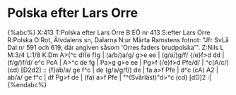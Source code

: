# Polska efter Lars Orre

{%abc%}
X:413
T:Polska efter Lars Orre
B:EÖ nr 413
S:efter Lars Orre
R:Polska
O:Rot, Älvdalens sn, Dalarna
N:ur Märta Ramstens fotnot: "Jfr SvLå Dal nr 591 och 619, där angiven såsom 'Orres faders brudpolska'".
Z:Nils L
M:3/4
L:1/8
K:Dm
A>(^c d)(e f)g | (a/b/)a/g/ g>e ee | (g/a/)g/f/ {/e}f>d dd     | (f/g/)f/d/ e^c  PcA    |
A>^c  de   fg  | Pa>g       g>e ee | Pg>f       {/e}f>d Pfe/d/ | ^c(A/c/)   (cd) [D2d2] ::
{f}ab/a/ ge f^c | de (g/a/g/f/) de | fa   a>f Pfe | d^c  (cA) A2     |
ab/a/    ge f^c | df Pg>f       de | (fa) a>f Pfe | "^(Svårläst)"d>^c (cd) [dD]2 :|
{%endabc%}
